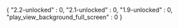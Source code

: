 {
  "2.2-unlocked" : 0,
  "2.1-unlocked" : 0,
  "1.9-unlocked" : 0,
  "play_view_background_full_screen" : 0
}
